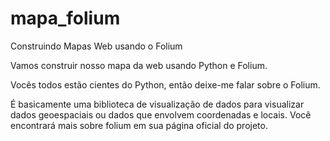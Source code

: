# mapa_folium
Construindo Mapas Web usando o Folium 

Vamos construir nosso mapa da web usando Python e Folium. 

Vocês todos estão cientes do Python, então deixe-me falar sobre o Folium.     

É basicamente uma biblioteca de visualização de dados para visualizar dados geoespaciais ou dados que envolvem coordenadas e locais. Você encontrará mais sobre folium em sua página oficial do projeto. 
